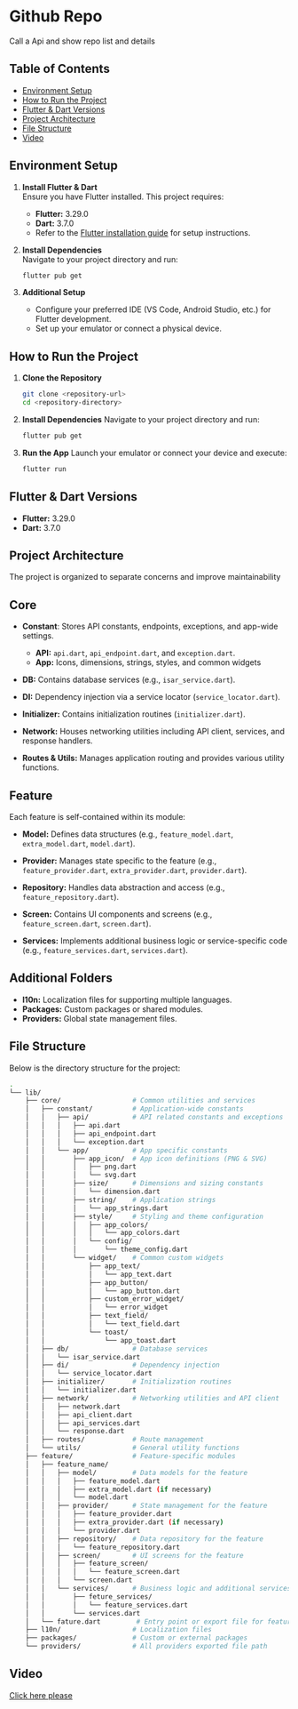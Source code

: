 # Github Repo

Call a Api and show repo list and details

## Table of Contents

- [Environment Setup](#environment-setup)
- [How to Run the Project](#how-to-run-the-project)
- [Flutter & Dart Versions](#flutter--dart-versions)
- [Project Architecture](#project-architecture)
- [File Structure](#file-structure)
- [Video](#video)

## Environment Setup

1. **Install Flutter & Dart**  
   Ensure you have Flutter installed. This project requires:
    - **Flutter:** 3.29.0
    - **Dart:** 3.7.0
    - Refer to the [Flutter installation guide](https://flutter.dev/docs/get-started/install) for setup instructions.

2. **Install Dependencies**  
   Navigate to your project directory and run:
   ```bash
   flutter pub get
3. **Additional Setup**
    - Configure your preferred IDE (VS Code, Android Studio, etc.) for Flutter development.
    - Set up your emulator or connect a physical device.

## How to Run the Project

1. **Clone the Repository**

    ```bash
   git clone <repository-url>
   cd <repository-directory>
2. **Install Dependencies** Navigate to your project directory and run:

   ```bash
   flutter pub get
3. **Run the App** Launch your emulator or connect your device and execute:

    ```bash
   flutter run

## Flutter & Dart Versions

- **Flutter:** 3.29.0
- **Dart:** 3.7.0


## Project Architecture

The project is organized to separate concerns and improve maintainability

## Core

- **Constant**:
  Stores API constants, endpoints, exceptions, and app-wide
  settings.
    - **API:** `api.dart`, `api_endpoint.dart`, and `exception.dart`.
    - **App:** Icons, dimensions, strings, styles, and common widgets

- **DB:**
  Contains database services (e.g., `isar_service.dart`).
- **DI:**
  Dependency injection via a service locator (`service_locator.dart`).
- **Initializer:**
  Contains initialization routines (`initializer.dart`).
- **Network:**
  Houses networking utilities including API client, services, and
  response handlers.
- **Routes & Utils:**
  Manages application routing and provides various utility functions.

## Feature

Each feature is self-contained within its module:

- **Model:**
  Defines data structures (e.g., `feature_model.dart`,` extra_model.dart`, `model.dart`).

- **Provider:**
  Manages state specific to the feature (e.g., `feature_provider.dart`, `extra_provider.dart`, `provider.dart`).

- **Repository:**
  Handles data abstraction and access (e.g., `feature_repository.dart`).

- **Screen:**
  Contains UI components and screens (e.g., `feature_screen.dart`, `screen.dart`).

- **Services:**
  Implements additional business logic or service-specific code (e.g., `feature_services.dart`, `services.dart`).

## Additional Folders

- **l10n:**
  Localization files for supporting multiple languages.
- **Packages:**
  Custom packages or shared modules.
- **Providers:**
  Global state management files.

## File Structure

Below is the directory structure for the project:

```bash
.
└── lib/
    ├── core/                  # Common utilities and services
    │   ├── constant/          # Application-wide constants
    │   │   ├── api/           # API related constants and exceptions
    │   │   │   ├── api.dart
    │   │   │   ├── api_endpoint.dart
    │   │   │   └── exception.dart  
    │   │   └── app/           # App specific constants
    │   │       ├── app_icon/  # App icon definitions (PNG & SVG)
    │   │       │   ├── png.dart
    │   │       │   └── svg.dart
    │   │       ├── size/      # Dimensions and sizing constants
    │   │       │   └── dimension.dart
    │   │       ├── string/    # Application strings
    │   │       │   └── app_strings.dart
    │   │       ├── style/     # Styling and theme configuration
    │   │       │   ├── app_colors/  
    │   │       │   │   └── app_colors.dart
    │   │       │   └── config/
    │   │       │       └── theme_config.dart      
    │   │       └── widget/    # Common custom widgets
    │   │           ├── app_text/
    │   │           │   └── app_text.dart
    │   │           ├── app_button/
    │   │           │   └── app_button.dart
    │   │           ├── custom_error_widget/
    │   │           │   └── error_widget
    │   │           ├── text_field/
    │   │           │   └── text_field.dart
    │   │           └── toast/
    │   │               └── app_toast.dart   
    │   ├── db/                # Database services
    │   │   └── isar_service.dart
    │   ├── di/                # Dependency injection
    │   │   └── service_locator.dart
    │   ├── initializer/       # Initialization routines
    │   │   └── initializer.dart
    │   ├── network/           # Networking utilities and API client
    │   │   ├── network.dart
    │   │   ├── api_client.dart
    │   │   ├── api_services.dart
    │   │   └── response.dart
    │   ├── routes/            # Route management
    │   └── utils/             # General utility functions
    ├── feature/               # Feature-specific modules
    │   ├── feature_name/
    │   │   ├── model/         # Data models for the feature
    │   │   │   ├── feature_model.dart
    │   │   │   ├── extra_model.dart (if necessary)
    │   │   │   └── model.dart
    │   │   ├── provider/      # State management for the feature
    │   │   │   ├── feature_provider.dart
    │   │   │   ├── extra_provider.dart (if necessary)
    │   │   │   └── provider.dart
    │   │   ├── repository/    # Data repository for the feature
    │   │   │   └── feature_repository.dart
    │   │   ├── screen/        # UI screens for the feature
    │   │   │   ├── feature_screen/
    │   │   │   │   └── feature_screen.dart
    │   │   │   └── screen.dart 
    │   │   └── services/      # Business logic and additional services
    │   │       ├── feture_services/
    │   │       │   └── feature_services.dart
    │   │       └── services.dart
    │   └── fature.dart         # Entry point or export file for features
    ├── l10n/                  # Localization files
    ├── packages/              # Custom or external packages
    └── providers/             # All providers exported file path
```


## Video
[Click here please](https://drive.google.com/drive/folders/1qtfdswBiy95BDObXCiJJBFI59LQAgzm6?usp=sharing) 
  
